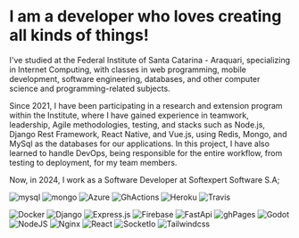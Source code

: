 # I am a developer who loves creating all kinds of things!

I've studied at the Federal Institute of Santa Catarina - Araquari, specializing in Internet Computing, with classes in web programming, mobile development, software engineering, databases, and other computer science and programming-related subjects.

Since 2021, I have been participating in a research and extension program within the Institute, where I have gained experience in teamwork, leadership, Agile methodologies, testing, and stacks such as Node.js, Django Rest Framework, React Native, and Vue.js, using Redis, Mongo, and MySql as the databases for our applications. In this project, I have also learned to handle DevOps, being responsible for the entire workflow, from testing to deployment, for my team members.

Now, in 2024, I work as a Software Developer at Softexpert Software S.A;

![mysql](https://img.shields.io/badge/MySQL-005C84?style=for-the-badge&logo=mysql&logoColor=white)
![mongo](https://img.shields.io/badge/MongoDB-4EA94B?style=for-the-badge&logo=mongodb&logoColor=white)
![Azure](https://img.shields.io/badge/Azure_Functions-0062AD?style=for-the-badge&logo=azure-functions&logoColor=white)
![GhActions](https://img.shields.io/badge/GitHub_Actions-2088FF?style=for-the-badge&logo=github-actions&logoColor=white)
![Heroku](https://img.shields.io/badge/Heroku-430098?style=for-the-badge&logo=heroku&logoColor=white)
![Travis](
https://img.shields.io/badge/travis_CI-3EAAAF?style=for-the-badge&logo=travisci&logoColor=white
)

![Docker](https://img.shields.io/badge/Docker-2CA5E0?style=for-the-badge&logo=docker&logoColor=white)
![Django](https://img.shields.io/badge/Django-092E20?style=for-the-badge&logo=django&logoColor=green)
![Express.js](https://img.shields.io/badge/Express.js-000000?style=for-the-badge&logo=express&logoColor=white)
![Firebase](https://img.shields.io/badge/firebase-ffca28?style=for-the-badge&logo=firebase&logoColor=black)
![FastApi](https://img.shields.io/badge/fastapi-109989?style=for-the-badge&logo=FASTAPI&logoColor=white)
![ghPages](https://img.shields.io/badge/GitHub%20Pages-222222?style=for-the-badge&logo=GitHub%20Pages&logoColor=white)
![Godot](https://img.shields.io/badge/Godot-478CBF?style=for-the-badge&logo=GodotEngine&logoColor=white)
![NodeJS](https://img.shields.io/badge/Node.js-339933?style=for-the-badge&logo=nodedotjs&logoColor=white)
![Nginx](https://img.shields.io/badge/Nginx-009639?style=for-the-badge&logo=nginx&logoColor=white)
![React](https://img.shields.io/badge/React-20232A?style=for-the-badge&logo=react&logoColor=61DAFB)
![SocketIo](https://img.shields.io/badge/Socket.io-010101?&style=for-the-badge&logo=Socket.io&logoColor=white)
![Tailwindcss](https://img.shields.io/badge/Tailwind_CSS-38B2AC?style=for-the-badge&logo=tailwind-css&logoColor=white)











